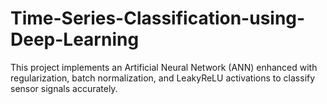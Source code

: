 # Time-Series-Classification-using-Deep-Learning
This project implements an Artificial Neural Network (ANN) enhanced with regularization, batch normalization, and LeakyReLU activations to classify sensor signals accurately.
